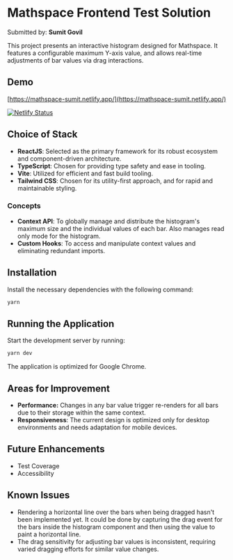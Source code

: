 # Mathspace Frontend Test Solution

Submitted by: **Sumit Govil**

This project presents an interactive histogram designed for Mathspace. It features a configurable maximum Y-axis value, and allows real-time adjustments of bar values via drag interactions.

## Demo

[https://mathspace-sumit.netlify.app/](https://mathspace-sumit.netlify.app/)

[![Netlify Status](https://api.netlify.com/api/v1/badges/82ecaf2e-4577-4471-85a1-598222657ca4/deploy-status)](https://app.netlify.com/sites/mathspace-sumit/deploys)

## Choice of Stack

- **ReactJS**: Selected as the primary framework for its robust ecosystem and component-driven architecture.
- **TypeScript**: Chosen for providing type safety and ease in tooling.
- **Vite**: Utilized for efficient and fast build tooling.
- **Tailwind CSS**: Chosen for its utility-first approach, and for rapid and maintainable styling.

### Concepts

- **Context API**: To globally manage and distribute the histogram's maximum size and the individual values of each bar. Also manages read only mode for the histogram.
- **Custom Hooks**: To access and manipulate context values and eliminating redundant imports.

## Installation

Install the necessary dependencies with the following command:

```bash
yarn
```

## Running the Application

Start the development server by running:

```bash
yarn dev
```

The application is optimized for Google Chrome.

## Areas for Improvement

- **Performance:** Changes in any bar value trigger re-renders for all bars due to their storage within the same context.
- **Responsiveness**: The current design is optimized only for desktop environments and needs adaptation for mobile devices.

## Future Enhancements

- Test Coverage
- Accessibility

## Known Issues

- Rendering a horizontal line over the bars when being dragged hasn't been implemented yet. It could be done by capturing the drag event for the bars inside the histogram component and then using the value to paint a horizontal line.
- The drag sensitivity for adjusting bar values is inconsistent, requiring varied dragging efforts for similar value changes.
